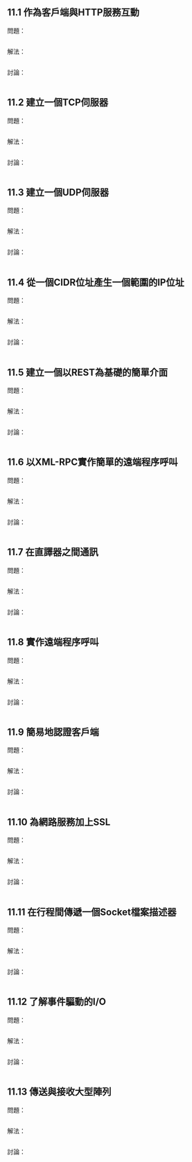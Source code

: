 ## 11.1 作為客戶端與HTTP服務互動

問題：

```
```

解法：

```
```

討論：

```
```

## 11.2 建立一個TCP伺服器

問題：

```
```

解法：

```
```

討論：

```
```

## 11.3 建立一個UDP伺服器

問題：

```
```

解法：

```
```

討論：

```
```

## 11.4 從一個CIDR位址產生一個範圍的IP位址

問題：

```
```

解法：

```
```

討論：

```
```

## 11.5 建立一個以REST為基礎的簡單介面

問題：

```
```

解法：

```
```

討論：

```
```

## 11.6 以XML-RPC實作簡單的遠端程序呼叫

問題：

```
```

解法：

```
```

討論：

```
```

## 11.7 在直譯器之間通訊

問題：

```
```

解法：

```
```

討論：

```
```

## 11.8 實作遠端程序呼叫

問題：

```
```

解法：

```
```

討論：

```
```

## 11.9 簡易地認證客戶端

問題：

```
```

解法：

```
```

討論：

```
```

## 11.10 為網路服務加上SSL

問題：

```
```

解法：

```
```

討論：

```
```

## 11.11 在行程間傳遞一個Socket檔案描述器

問題：

```
```

解法：

```
```

討論：

```
```

## 11.12 了解事件驅動的I/O

問題：

```
```

解法：

```
```

討論：

```
```

## 11.13 傳送與接收大型陣列

問題：

```
```

解法：

```
```

討論：

```
```

